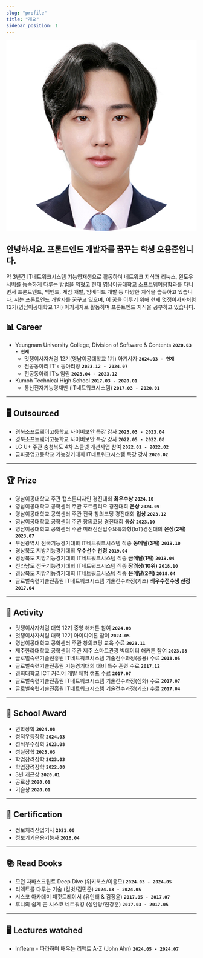 ```yaml
---
slug: "profile"
title: "개요"
sidebar_position: 1
---
```


<div style={{display: 'flex', alignItems: 'center', justifyContent: 'center'}}>
<img src="/img/face.png" style={{height:200 + 'px'}} alt="face"/> 
<h2>안녕하세요. 프론트엔드 개발자를 꿈꾸는 학생 오용준입니다.</h2> 
약 3년간 IT네트워크시스템 기능영재생으로 활동하며 네트워크 지식과 리눅스, 윈도우 서버를 능숙하게 다루는 방법을 익혔고
현재 영남이공대학교 소프트웨어융합과를 다니면서 프론트엔드, 백엔드, 게임 개발, 임베디드 개발 등 다양한 지식을 습득하고 있습니다.
저는 프론트엔드 개발자를 꿈꾸고 있으며, 이 꿈을 이루기 위해 현재 멋쟁이사자처럼 12기(영남이공대학교 1기) 아기사자로 활동하며 프론트엔드 지식을 공부하고 있습니다.
</div>

## 📊 Career

- Yeungnam University College, Division of Software & Contents **`2020.03 - 현재`**
  - 멋쟁이사자처럼 12기(영남이공대학교 1기) 아기사자 **`2024.03 - 현재`**
  - 전공동아리 IT's 동아리장 **`2023.12 - 2024.07`**
  - 전공동아리 IT’s 임원 **`2023.04 - 2023.12`**
- Kumoh Technical High School **`2017.03 - 2020.01`**
  - 통신전자기능영재반 (IT네트워크시스템) **`2017.03 - 2020.01`**

---

## 🖥️ Outsourced

- 경북소프트웨어고등학교 사이버보안 특강 강사 **`2023.03 - 2023.04`**
- 경북소프트웨어고등학교 사이버보안 특강 강사 **`2022.05 - 2022.08`**
- LG U+ 주관 충청북도 4차 스쿨넷 개선사업 참여 **`2022.01 - 2022.02`**
- 금파공업고등학교 기능경기대회 IT네트워크시스템 특강 강사 **`2020.02`**

---

## 🏆 Prize

- 영남이공대학교 주관 캡스톤디자인 경진대회 **최우수상** **`2024.10`**
- 영남이공대학교 공학센터 주관 포트폴리오 경진대회 **은상 `2024.09`**
- 영남이공대학교 공학센터 주관 전국 창의코딩 경진대회 **입상** **`2023.12`**
- 영남이공대학교 공학센터 주관 창의코딩 경진대회 **동상** **`2023.10`**
- 영남이공대학교 공학센터 주관 미래신산업수요특화형(IoT)경진대회 **은상(2위)** **`2023.07`**
- 부산광역시 전국기능경기대회 IT네트워크시스템 직종 **동메달(3위)** **`2019.10`**
- 경상북도 지방기능경기대회 **우수선수 선정** **`2019.04`**
- 경상북도 지방기능경기대회 IT네트워크시스템 직종 **금메달(1위)** **`2019.04`**
- 전라남도 전국기능경기대회 IT네트워크시스템 직종 **장려상(10위)** **`2018.10`**
- 경상북도 지방기능경기대회 IT네트워크시스템 직종 **은메달(2위)** **`2018.04`**
- 글로벌숙련기술진흥원 IT네트워크시스템 기술전수과정(기초) **최우수전수생 선정** **`2017.04`**

---

## 🏃 Activity

- 멋쟁이사자처럼 대학 12기 중앙 해커톤 참여 **`2024.08`**
- 멋쟁이사자처럼 대학 12기 아이디어톤 참여 **`2024.05`**
- 영남이공대학교 공학센터 주관 창의코딩 교육 수료 **`2023.11`**
- 제주한라대학교 공학센터 주관 제주 스마트관광 빅데이터 해커톤 참여 **`2023.08`**
- 글로벌숙련기술진흥원 IT네트워크시스템 기술전수과정(응용) 수료 **`2018.05`**
- 글로벌숙련기술진흥원 기능경기대회 대비 특수 훈련 수료 **`2017.12`**
- 경희대학교 ICT 커리어 개발 체험 캠프 수료 **`2017.07`**
- 글로벌숙련기술진흥원 IT네트워크시스템 기술전수과정(심화) 수료 **`2017.07`**
- 글로벌숙련기술진흥원 IT네트워크시스템 기술전수과정(기초) 수료 **`2017.04`**

---

## 🏫 School Award

- 면학장학 **`2024.08`**
- 성적우등장학 **`2024.03`**
- 성적우수장학 **`2023.08`**
- 성실장학 **`2023.03`**
- 학업장려장학 **`2023.03`**
- 학업장려장학 **`2022.08`**
- 3년 개근상 **`2020.01`**
- 공로상 **`2020.01`**
- 기술상 **`2020.01`**

---

## 📝 Certification

- 정보처리산업기사 **`2021.08`**
- 정보기기운용기능사 **`2018.04`**

---

## 📚 Read Books

- 모던 자바스크립트 Deep Dive (위키북스/이웅모) **`2024.03 - 2024.05`**
- 리액트를 다루는 기술 (길벗/김민준) **`2024.03 - 2024.05`**
- 시스코 아카데미 패킷트레이서 (유인태 & 김정윤) **`2017.05 - 2017.07`**
- 후니의 쉽게 쓴 시스코 네트워킹 (성안당/진강훈) **`2017.03 - 2017.05`**

---

## 🖥️ Lectures watched

- Inflearn - 따라하며 배우는 리액트 A-Z (John Ahn) **`2024.05 - 2024.07`**
